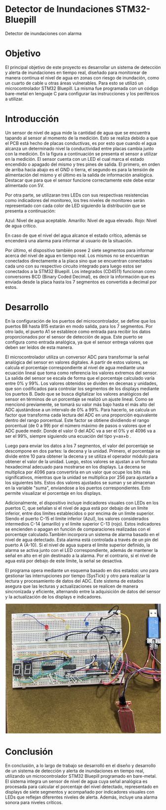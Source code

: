 # Detector de Inundaciones STM32-Bluepill
Detector de inundaciones con alarma

# Objetivo
El principal objetivo de este proyecto es desarrollar un sistema de detección y alerta de inundaciones en tiempo real, diseñado para monitorear de manera continua el nivel de agua en zonas con riesgo de inundación, como un cuarto de cable u otras áreas vulnerables. Para esto se utilizó un microcontrolador STM32 Bluepill. La misma fue programada con un código bare-metal en lenguaje C para configurar las instrucciones y los periféricos a utilizar.

# Introducción
Un sensor de nivel de agua mide la cantidad de agua que se encuentra  tapando al sensor al momento de la medición. Esto se realiza debido a que el PCB está hecho de placas conductivas, es por esto que cuando el agua alcanza un determinado nivel la conductividad entre placas cambia junto con la medición. En la figura a continuación se presenta el sensor a utilizar en la medición. El sensor cuenta con un LED el cual marca el estado encendido o apagado del mismo y tres pines de salida. El primero, en orden de arriba hacia abajo es el GND o tierra, el segundo es para la tensión de alimentación del mismo y el último es la salida de información analógica. Destacar que para que el sensor funcione correctamente este debe estar alimentado con 5V.

Por otra parte, se utilizaran tres LEDs con sus respectivas resistencias como indicadores del monitoreo, los tres niveles de monitoreo serán representado con cada color de LED siguiendo la distribución que se presenta a continuación:

Azul: Nivel de agua aceptable.
Amarillo: Nivel de agua elevado.
Rojo: Nivel de agua crítico.

En caso de que el nivel del agua alcance el estado crítico, además se encenderá una alarma para informar al usuario de la situación.

Por último, el dispositivo también posee 2 siete segmentos para informar acerca del nivel de agua en tiempo real. Los mismos no se encuentran conectados directamente a la placa sino que se encuentran conectados cada uno con su respectivo circuito integrado para luego estos ser conectados a la STM32 Bluepill. Los integrados (CD4511) funcionan como conversores BCD (Binary Coded Decimal), es decir la información que es enviada desde la placa hasta los 7 segmentos es convertida a decimal por estos.

# Desarrollo
En la configuración de los puertos del microcontrolador, se define que los puertos B8 hasta B15 estarán en modo salida, para los 7 segmentos. Por otro lado, el puerto A1 se establece como entrada para recibir los datos proporcionados por el sensor de detección de agua. Este puerto se configura como entrada analógica, ya que el sensor entrega valores que deben ser leídos de esta manera.

El microcontrolador utiliza un conversor ADC para transformar la señal analógica del sensor en valores digitales. A partir de estos valores, se calcula el porcentaje correspondiente al nivel de agua mediante una ecuación lineal que toma como referencia los valores extremos del sensor. La salida del sensor se escala de forma que el porcentaje calculado varía entre 0% y 99%. Los valores obtenidos se dividen en decenas y unidades, que son codificados para controlar los segmentos de los displays mediante los puertos B.
Dado que se busca digitalizar los valores analógicos del sensor en términos de un porcentaje se realizó un ajuste lineal. Como se mencionó previamente, se tomará su valor más bajo hasta el más alto del ADC ajustándose a un intervalo de 0% a  99%. Para hacerlo, se calcula un factor que transforma cada lectura del ADC en una proporción equivalente dentro del rango porcentual. Este factor se obtiene dividiendo el rango porcentual (de 0 a 99) por el número máximo de pasos o valores que el ADC puede medir. Donde el valor 0 del ADC va a ser el  0% y el 4096 va a ser el 99%, siempre siguiendo una ecuación del tipo y=ax+b .

Luego para enviar los datos a los 7 segmentos, el valor del porcentaje se descompone en dos partes: la decena y la unidad. Primero, el porcentaje se divide entre 10 para obtener la decena y se utiliza el operador módulo para obtener el valor de la unidad. Luego, estos valores se ajustan a un formato hexadecimal adecuado para mostrarse en los displays. La decena se multiplica por 4096 para convertirla en un valor que ocupe los bits más significativos, mientras que la unidad se multiplica por 256 para ajustarla a los siguientes bits. Estos dos valores ajustados se suman y se almacenan en la variable "suma", enviandose a los puertos correspondientes. Esto permite visualizar el porcentaje en los displays.

Adicionalmente, el dispositivo incluye indicadores visuales con LEDs en los puertos C, que señalan si el nivel de agua está por debajo de un límite inferior, entre dos límites establecidos o por encima de un límite superior. Siendo el puerto C-15 el limite inferior (Azul), los valores considerados intermedios C-14 (amarillo) y el limite superior C-13 (rojo). Estos indicadores se encienden o apagan en función de comparaciones realizadas con el porcentaje calculado.También incorpora un sistema de alarma basado en el nivel de agua detectado. Esta alarma está controlada a través de un pin del puerto A (A-10). Si el nivel de agua supera el límite superior definido, la alarma se activa junto con el LED correspondiente, además de mantener la señal en alto en el pin destinado a la alarma. Por el contrario, si el nivel de agua está por debajo de este límite, la señal se desactiva.

El programa opera mediante un esquema basado en dos estados: uno para gestionar las interrupciones por tiempo (SysTick) y otro para realizar la lectura y procesamiento de datos del ADC. Este sistema de estados asegura que las lecturas y actualizaciones se realicen de manera sincronizada y eficiente, alternando entre la adquisición de datos del sensor y la actualización de los displays e indicadores.

![Detector](image.png)

# Conclusión
En conclusión, a lo largo de trabajo se desarrolló en el diseño y desarrollo de un sistema de detección y alerta de inundaciones en tiempo real, utilizando un microcontrolador STM32 Bluepill programado en bare-metal. El sistema integra un sensor de nivel de agua cuya señal analógica es procesada para calcular el porcentaje del nivel detectado, representado en displays de siete segmentos y acompañado por indicadores visuales con LEDs que reflejan diferentes niveles de alerta. Además, incluye una alarma sonora para niveles críticos.
